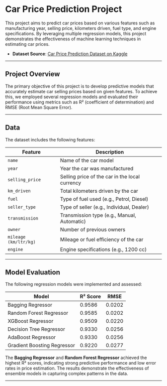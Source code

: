 # Car Price Prediction Project

This project aims to predict car prices based on various features such as manufacturing year, selling price, kilometers driven, fuel type, and engine specifications. By leveraging multiple regression models, this project demonstrates the effectiveness of machine learning techniques in estimating car prices.

- **Dataset Source**: [Car Price Prediction Dataset on Kaggle](https://www.kaggle.com/datasets/sukhmandeepsinghbrar/car-price-prediction-dataset)

---

## Project Overview

The primary objective of this project is to develop predictive models that accurately estimate car selling prices based on given features. To achieve this, we employed several regression models and evaluated their performance using metrics such as R² (coefficient of determination) and RMSE (Root Mean Square Error).

---

## Data

The dataset includes the following features:

| Feature                | Description                                          |
|------------------------|------------------------------------------------------|
| `name`                 | Name of the car model                                |
| `year`                 | Year the car was manufactured                        |
| `selling_price`        | Selling price of the car in the local currency       |
| `km_driven`            | Total kilometers driven by the car                   |
| `fuel`                 | Type of fuel used (e.g., Petrol, Diesel)             |
| `seller_type`          | Type of seller (e.g., Individual, Dealer)            |
| `transmission`         | Transmission type (e.g., Manual, Automatic)          |
| `owner`                | Number of previous owners                            |
| `mileage (km/ltr/kg)`  | Mileage or fuel efficiency of the car                |
| `engine`               | Engine specifications (e.g., 1200 cc)                |

---

## Model Evaluation

The following regression models were implemented and assessed:

| Model                       | R² Score  | RMSE      |
|-----------------------------|-----------|-----------|
| Bagging Regressor           | 0.9586    | 0.0202    |
| Random Forest Regressor     | 0.9585    | 0.0202    |
| XGBoost Regressor           | 0.9509    | 0.0220    |
| Decision Tree Regressor     | 0.9330    | 0.0256    |
| AdaBoost Regressor          | 0.9330    | 0.0256    |
| Gradient Boosting Regressor | 0.9220    | 0.0277    |

The **Bagging Regressor** and **Random Forest Regressor** achieved the highest R² scores, indicating strong predictive performance and low error rates in price estimation. The results demonstrate the effectiveness of ensemble models in capturing complex patterns in the data.

---